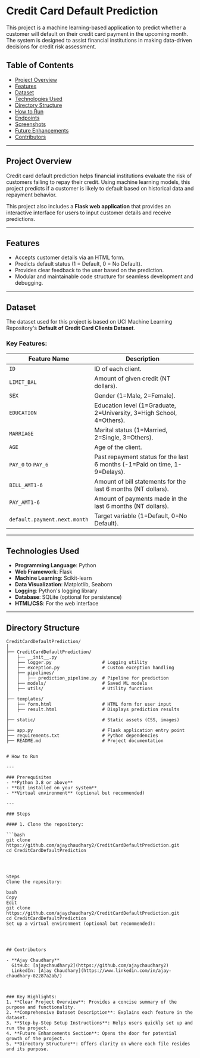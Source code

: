 # Credit Card Default Prediction

This project is a machine learning-based application to predict whether a customer will default on their credit card payment in the upcoming month. The system is designed to assist financial institutions in making data-driven decisions for credit risk assessment.

## Table of Contents

- [Project Overview](#project-overview)
- [Features](#features)
- [Dataset](#dataset)
- [Technologies Used](#technologies-used)
- [Directory Structure](#directory-structure)
- [How to Run](#how-to-run)
- [Endpoints](#endpoints)
- [Screenshots](#screenshots)
- [Future Enhancements](#future-enhancements)
- [Contributors](#contributors)

---

## Project Overview

Credit card default prediction helps financial institutions evaluate the risk of customers failing to repay their credit. Using machine learning models, this project predicts if a customer is likely to default based on historical data and repayment behavior.

This project also includes a **Flask web application** that provides an interactive interface for users to input customer details and receive predictions.

---

## Features

- Accepts customer details via an HTML form.
- Predicts default status (1 = Default, 0 = No Default).
- Provides clear feedback to the user based on the prediction.
- Modular and maintainable code structure for seamless development and debugging.

---

## Dataset

The dataset used for this project is based on UCI Machine Learning Repository's **Default of Credit Card Clients Dataset**.

### Key Features:

| Feature Name          | Description                                                                 |
|------------------------|-----------------------------------------------------------------------------|
| `ID`                  | ID of each client.                                                         |
| `LIMIT_BAL`           | Amount of given credit (NT dollars).                                       |
| `SEX`                 | Gender (1=Male, 2=Female).                                                 |
| `EDUCATION`           | Education level (1=Graduate, 2=University, 3=High School, 4=Others).       |
| `MARRIAGE`            | Marital status (1=Married, 2=Single, 3=Others).                           |
| `AGE`                 | Age of the client.                                                        |
| `PAY_0` to `PAY_6`    | Past repayment status for the last 6 months (-1=Paid on time, 1-9=Delays).|
| `BILL_AMT1-6`         | Amount of bill statements for the last 6 months (NT dollars).             |
| `PAY_AMT1-6`          | Amount of payments made in the last 6 months (NT dollars).                |
| `default.payment.next.month` | Target variable (1=Default, 0=No Default).                          |

---

## Technologies Used

- **Programming Language**: Python
- **Web Framework**: Flask
- **Machine Learning**: Scikit-learn
- **Data Visualization**: Matplotlib, Seaborn
- **Logging**: Python's logging library
- **Database**: SQLite (optional for persistence)
- **HTML/CSS**: For the web interface

---

## Directory Structure

```plaintext
CreditCardDefaultPrediction/
│
├── CreditCardDefaultPrediction/
│   ├── __init__.py
│   ├── logger.py                   # Logging utility
│   ├── exception.py                # Custom exception handling
│   ├── pipelines/
│   │   ├── prediction_pipeline.py  # Pipeline for prediction
│   ├── models/                     # Saved ML models
│   ├── utils/                      # Utility functions
│
├── templates/
│   ├── form.html                   # HTML form for user input
│   ├── result.html                 # Displays prediction results
│
├── static/                         # Static assets (CSS, images)
│
├── app.py                          # Flask application entry point
├── requirements.txt                # Python dependencies
├── README.md                       # Project documentation


# How to Run

---

### Prerequisites
- **Python 3.8 or above**
- **Git installed on your system**
- **Virtual environment** (optional but recommended)

---

### Steps

#### 1. Clone the repository:

```bash
git clone https://github.com/ajaychaudhary2/CreditCardDefaultPrediction.git
cd CreditCardDefaultPrediction




Steps
Clone the repository:

bash
Copy
Edit
git clone https://github.com/ajaychaudhary2/CreditCardDefaultPrediction.git
cd CreditCardDefaultPrediction
Set up a virtual environment (optional but recommended):




## Contributors

- **Ajay Chaudhary**  
  GitHub: [ajaychaudhary2](https://github.com/ajaychaudhary2)  
  LinkedIn: [Ajay Chaudhary](https://www.linkedin.com/in/ajay-chaudhary-02287a2ab/)



### Key Highlights:
1. **Clear Project Overview**: Provides a concise summary of the purpose and functionality.
2. **Comprehensive Dataset Description**: Explains each feature in the dataset.
3. **Step-by-Step Setup Instructions**: Helps users quickly set up and run the project.
4. **Future Enhancements Section**: Opens the door for potential growth of the project.
5. **Directory Structure**: Offers clarity on where each file resides and its purpose.




